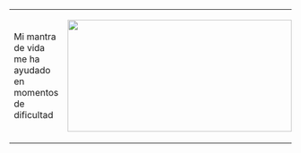 <table>
  <tr>
    <td style="vertical-align: middle; width: 20%;">
      Mi mantra de vida me ha ayudado en momentos de dificultad
    </td>
    <td style="width: 80%;">
      <p align="center">
        <img src="El texto del párrafo.gif" width="400" height="200">
      </p>
    </td>
  </tr>
</table>
